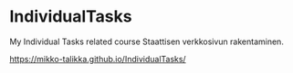 # IndividualTasks
My Individual Tasks related course Staattisen verkkosivun rakentaminen.


https://mikko-talikka.github.io/IndividualTasks/